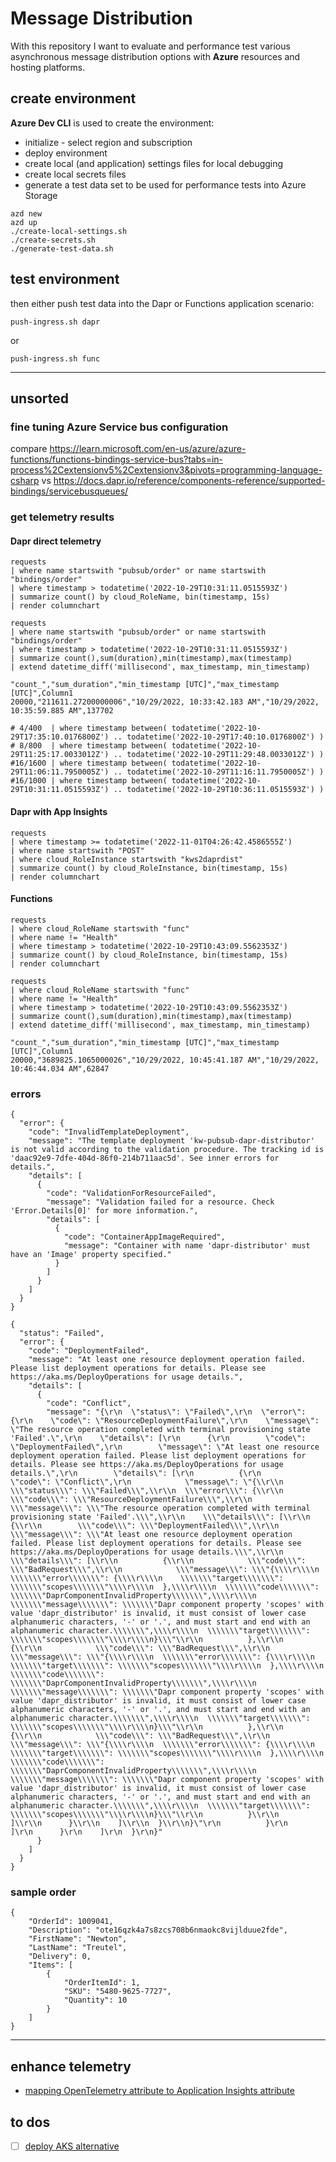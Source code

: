 # Message Distribution

With this repository I want to evaluate and performance test various asynchronous message distribution options with **Azure** resources and hosting platforms.

## create environment

**Azure Dev CLI** is used to create the environment:

- initialize - select region and subscription
- deploy environment
- create local (and application) settings files for local debugging
- create local secrets files
- generate a test data set to be used for performance tests into Azure Storage

```shell
azd new
azd up
./create-local-settings.sh
./create-secrets.sh
./generate-test-data.sh
```

## test environment

then either push test data into the Dapr or Functions application scenario:

```shell
push-ingress.sh dapr
```

or

```shell
push-ingress.sh func
```

---

## unsorted

### fine tuning Azure Service bus configuration

compare <https://learn.microsoft.com/en-us/azure/azure-functions/functions-bindings-service-bus?tabs=in-process%2Cextensionv5%2Cextensionv3&pivots=programming-language-csharp> vs <https://docs.dapr.io/reference/components-reference/supported-bindings/servicebusqueues/>

### get telemetry results

#### Dapr direct telemetry

```
requests
| where name startswith "pubsub/order" or name startswith "bindings/order"
| where timestamp > todatetime('2022-10-29T10:31:11.0515593Z')
| summarize count() by cloud_RoleName, bin(timestamp, 15s)
| render columnchart

requests
| where name startswith "pubsub/order" or name startswith "bindings/order"
| where timestamp > todatetime('2022-10-29T10:31:11.0515593Z')
| summarize count(),sum(duration),min(timestamp),max(timestamp)
| extend datetime_diff('millisecond', max_timestamp, min_timestamp)
```

```
"count_","sum_duration","min_timestamp [UTC]","max_timestamp [UTC]",Column1
20000,"211611.27200000006","10/29/2022, 10:33:42.183 AM","10/29/2022, 10:35:59.885 AM",137702

# 4/400  | where timestamp between( todatetime('2022-10-29T17:35:10.0176800Z') .. todatetime('2022-10-29T17:40:10.0176800Z') )
# 8/800  | where timestamp between( todatetime('2022-10-29T11:25:17.0033012Z') .. todatetime('2022-10-29T11:29:48.0033012Z') )
#16/1600 | where timestamp between( todatetime('2022-10-29T11:06:11.7950005Z') .. todatetime('2022-10-29T11:16:11.7950005Z') )
#16/1000 | where timestamp between( todatetime('2022-10-29T10:31:11.0515593Z') .. todatetime('2022-10-29T10:36:11.0515593Z') )
```

#### Dapr with App Insights

```
requests
| where timestamp >= todatetime('2022-11-01T04:26:42.4586555Z')
| where name startswith "POST"
| where cloud_RoleInstance startswith "kws2daprdist"
| summarize count() by cloud_RoleInstance, bin(timestamp, 15s)
| render columnchart
```


#### Functions


```
requests
| where cloud_RoleName startswith "func"
| where name != "Health"
| where timestamp > todatetime('2022-10-29T10:43:09.5562353Z')
| summarize count() by cloud_RoleInstance, bin(timestamp, 15s)
| render columnchart

requests
| where cloud_RoleName startswith "func"
| where name != "Health"
| where timestamp > todatetime('2022-10-29T10:43:09.5562353Z')
| summarize count(),sum(duration),min(timestamp),max(timestamp)
| extend datetime_diff('millisecond', max_timestamp, min_timestamp)
```

```
"count_","sum_duration","min_timestamp [UTC]","max_timestamp [UTC]",Column1
20000,"3689825.1065000026","10/29/2022, 10:45:41.187 AM","10/29/2022, 10:46:44.034 AM",62847
```

### errors

```
{
  "error": {
    "code": "InvalidTemplateDeployment",
    "message": "The template deployment 'kw-pubsub-dapr-distributor' is not valid according to the validation procedure. The tracking id is 'daac92e9-7dfe-404d-86f0-214b711aac5d'. See inner errors for details.",
    "details": [
      {
        "code": "ValidationForResourceFailed",
        "message": "Validation failed for a resource. Check 'Error.Details[0]' for more information.",
        "details": [
          {
            "code": "ContainerAppImageRequired",
            "message": "Container with name 'dapr-distributor' must have an 'Image' property specified."
          }
        ]
      }
    ]
  }
}

{
  "status": "Failed",
  "error": {
    "code": "DeploymentFailed",
    "message": "At least one resource deployment operation failed. Please list deployment operations for details. Please see https://aka.ms/DeployOperations for usage details.",
    "details": [
      {
        "code": "Conflict",
        "message": "{\r\n  \"status\": \"Failed\",\r\n  \"error\": {\r\n    \"code\": \"ResourceDeploymentFailure\",\r\n    \"message\": \"The resource operation completed with terminal provisioning state 'Failed'.\",\r\n    \"details\": [\r\n      {\r\n        \"code\": \"DeploymentFailed\",\r\n        \"message\": \"At least one resource deployment operation failed. Please list deployment operations for details. Please see https://aka.ms/DeployOperations for usage details.\",\r\n        \"details\": [\r\n          {\r\n            \"code\": \"Conflict\",\r\n            \"message\": \"{\\r\\n  \\\"status\\\": \\\"Failed\\\",\\r\\n  \\\"error\\\": {\\r\\n    \\\"code\\\": \\\"ResourceDeploymentFailure\\\",\\r\\n    \\\"message\\\": \\\"The resource operation completed with terminal provisioning state 'Failed'.\\\",\\r\\n    \\\"details\\\": [\\r\\n      {\\r\\n        \\\"code\\\": \\\"DeploymentFailed\\\",\\r\\n        \\\"message\\\": \\\"At least one resource deployment operation failed. Please list deployment operations for details. Please see https://aka.ms/DeployOperations for usage details.\\\",\\r\\n        \\\"details\\\": [\\r\\n          {\\r\\n            \\\"code\\\": \\\"BadRequest\\\",\\r\\n            \\\"message\\\": \\\"{\\\\r\\\\n  \\\\\\\"error\\\\\\\": {\\\\r\\\\n    \\\\\\\"target\\\\\\\": \\\\\\\"scopes\\\\\\\"\\\\r\\\\n  },\\\\r\\\\n  \\\\\\\"code\\\\\\\": \\\\\\\"DaprComponentInvalidProperty\\\\\\\",\\\\r\\\\n  \\\\\\\"message\\\\\\\": \\\\\\\"Dapr component property 'scopes' with value 'dapr_distributor' is invalid, it must consist of lower case alphanumeric characters, '-' or '.', and must start and end with an alphanumeric character.\\\\\\\",\\\\r\\\\n  \\\\\\\"target\\\\\\\": \\\\\\\"scopes\\\\\\\"\\\\r\\\\n}\\\"\\r\\n          },\\r\\n          {\\r\\n            \\\"code\\\": \\\"BadRequest\\\",\\r\\n            \\\"message\\\": \\\"{\\\\r\\\\n  \\\\\\\"error\\\\\\\": {\\\\r\\\\n    \\\\\\\"target\\\\\\\": \\\\\\\"scopes\\\\\\\"\\\\r\\\\n  },\\\\r\\\\n  \\\\\\\"code\\\\\\\": \\\\\\\"DaprComponentInvalidProperty\\\\\\\",\\\\r\\\\n  \\\\\\\"message\\\\\\\": \\\\\\\"Dapr component property 'scopes' with value 'dapr_distributor' is invalid, it must consist of lower case alphanumeric characters, '-' or '.', and must start and end with an alphanumeric character.\\\\\\\",\\\\r\\\\n  \\\\\\\"target\\\\\\\": \\\\\\\"scopes\\\\\\\"\\\\r\\\\n}\\\"\\r\\n          },\\r\\n          {\\r\\n            \\\"code\\\": \\\"BadRequest\\\",\\r\\n            \\\"message\\\": \\\"{\\\\r\\\\n  \\\\\\\"error\\\\\\\": {\\\\r\\\\n    \\\\\\\"target\\\\\\\": \\\\\\\"scopes\\\\\\\"\\\\r\\\\n  },\\\\r\\\\n  \\\\\\\"code\\\\\\\": \\\\\\\"DaprComponentInvalidProperty\\\\\\\",\\\\r\\\\n  \\\\\\\"message\\\\\\\": \\\\\\\"Dapr component property 'scopes' with value 'dapr_distributor' is invalid, it must consist of lower case alphanumeric characters, '-' or '.', and must start and end with an alphanumeric character.\\\\\\\",\\\\r\\\\n  \\\\\\\"target\\\\\\\": \\\\\\\"scopes\\\\\\\"\\\\r\\\\n}\\\"\\r\\n          }\\r\\n        ]\\r\\n      }\\r\\n    ]\\r\\n  }\\r\\n}\"\r\n          }\r\n        ]\r\n      }\r\n    ]\r\n  }\r\n}"
      }
    ]
  }
}
```


### sample order

```
{
    "OrderId": 1009041,
    "Description": "ote16qzk4a7s8zcs708b6nmaokc8vijlduue2fde",
    "FirstName": "Newton",
    "LastName": "Treutel",
    "Delivery": 0,
    "Items": [
        {
            "OrderItemId": 1,
            "SKU": "5480-9625-7727",
            "Quantity": 10
        }
    ]
}
```

---

## enhance telemetry

- [mapping OpenTelemetry attribute to Application Insights attribute](https://github.com/frigus02/opentelemetry-application-insights/blob/2e5eda625779e7c04ab22126b628639d1873e656/src/lib.rs#L157)

## to dos

- [ ] [deploy AKS alternative](https://learn.microsoft.com/en-us/azure/aks/learn/quick-kubernetes-deploy-bicep?tabs=azure-cli%2CCLI#review-the-bicep-file)